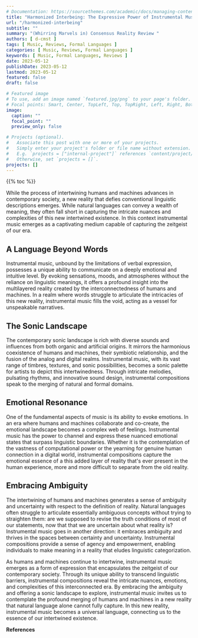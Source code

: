 ```yaml
---
# Documentation: https://sourcethemes.com/academic/docs/managing-content/
title: "Harmonized Interbeing: The Expressive Power of Instrumental Music as human beings and machines intertwines"
url: "/harmonized-interbeing"
subtitle: ""
summary: "(Whirring Marvels in) Consensus Reality Review "
authors: [ d-cmst ]
tags: [ Music, Reviews, Formal Languages ]
categories: [ Music, Reviews, Formal Languages ]
keywords: [ Music, Formal Languages, Reviews ]
date: 2023-05-12
publishDate: 2023-05-12
lastmod: 2023-05-12
featured: false
draft: false

# Featured image
# To use, add an image named `featured.jpg/png` to your page's folder.
# Focal points: Smart, Center, TopLeft, Top, TopRight, Left, Right, BottomLeft, Bottom, BottomRight.
image:
  caption: ""
  focal_point: ""
  preview_only: false

# Projects (optional).
#   Associate this post with one or more of your projects.
#   Simply enter your project's folder or file name without extension.
#   E.g. `projects = ["internal-project"]` references `content/project/deep-learning/index.md`.
#   Otherwise, set `projects = []`.
projects: []
---
```


{{% toc %}}

While the process of intertwining humans and machines advances in contemporary society, a new reality that defies conventional linguistic descriptions emerges. While natural languages can convey a wealth of meaning, they often fall short in capturing the intricate nuances and complexities of this new intertwined existence. In this context instrumental music emerges as a captivating medium capable of capturing the zeitgeist of our era.

## A Language Beyond Words
Instrumental music, unbound by the limitations of verbal expression, possesses a unique ability to communicate on a deeply emotional and intuitive level. By evoking sensations, moods, and atmospheres without the reliance on linguistic meanings, it offers a profound insight into the multilayered reality created by the interconnectedness of humans and machines. In a realm where words struggle to articulate the intricacies of this new reality, instrumental music fills the void, acting as a vessel for unspeakable narratives.

## The Sonic Landscape
The contemporary sonic landscape is rich with diverse sounds and influences from both organic and artificial origins. It mirrors the harmonious coexistence of humans and machines, their symbiotic relationship, and the fusion of the analog and digital realms. Instrumental music, with its vast range of timbres, textures, and sonic possibilities, becomes a sonic palette for artists to depict this intertwinedness. Through intricate melodies, pulsating rhythms, and innovative sound design, instrumental compositions speak to the merging of natural and formal domains.

## Emotional Resonance
One of the fundamental aspects of music is its ability to evoke emotions. In an era where humans and machines collaborate and co-create, the emotional landscape becomes a complex web of feelings. Instrumental music has the power to channel and express these nuanced emotional states that surpass linguistic boundaries. Whether it is the contemplation of the vastness of computational power or the yearning for genuine human connection in a digital world, instrumental compositions capture the emotional essence of a this added layer of reality that's ever present in the human experience, more and more difficult to separate from the old reality.

## Embracing Ambiguity
The intertwining of humans and machines generates a sense of ambiguity and uncertainty with respect to the definition of reality. Natural languages often struggle to articulate essentially ambiguous concepts without trying to straighten them: are we supposed to revise the truth conditions of most of our statements, now that that we are uncertain about what reality is? Instrumental music goes in another direction: it embraces ambiguity and thrives in the spaces between certainty and uncertainty. Instrumental compositions provide a sense of agency and empowerment, enabling individuals to make meaning in a reality that eludes linguistic categorization.

As humans and machines continue to intertwine, instrumental music emerges as a form of expression that encapsulates the zeitgeist of our contemporary society. Through its unique ability to transcend linguistic barriers, instrumental compositions reveal the intricate nuances, emotions, and complexities of this interconnected era. By embracing the ambiguity and offering a sonic landscape to explore, instrumental music invites us to contemplate the profound merging of humans and machines in a new reality that natural language alone cannot fully capture. In this new reality, instrumental music becomes a universal language, connecting us to the essence of our intertwined existence.

**References**

[^1]: [(Whirring Marvels in) Consensus Reality](https://eluvium.bandcamp.com/album/whirring-marvels-in-consensus-reality)
[^2]: [Music, Mathematics and Language](https://link.springer.com/book/10.1007/978-981-19-5166-4)

 

